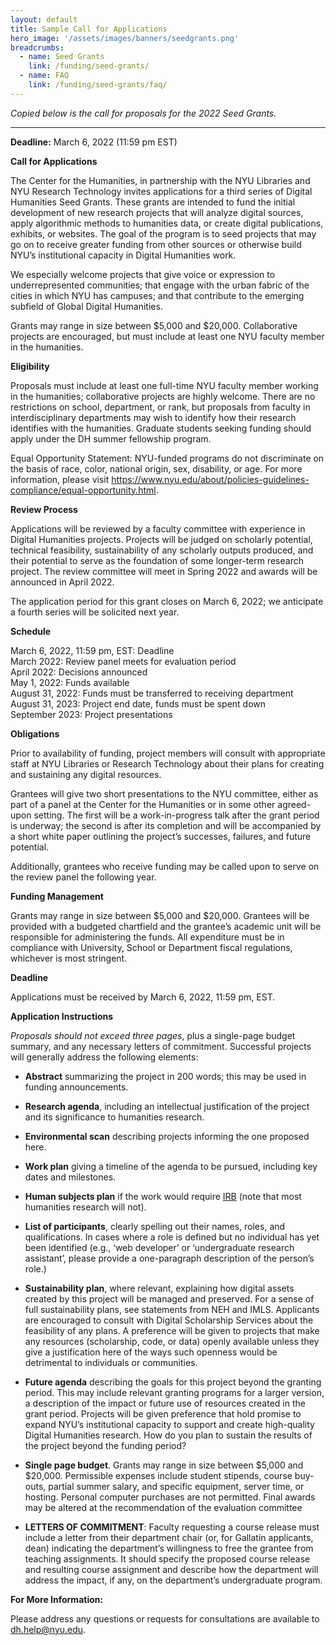 ```yaml
---
layout: default
title: Sample Call for Applications
hero_image: '/assets/images/banners/seedgrants.png'
breadcrumbs:
  - name: Seed Grants
    link: /funding/seed-grants/
  - name: FAQ
    link: /funding/seed-grants/faq/
---
```

*Copied below is the call for proposals for the 2022 Seed Grants.*

<hr>

**Deadline:** March 6, 2022 (11:59 pm EST)

**Call for Applications**

The Center for the Humanities, in partnership with the NYU Libraries and NYU Research Technology invites applications for a third series of Digital Humanities Seed Grants. These grants are intended to fund the initial development of new research projects that will analyze digital sources, apply algorithmic methods to humanities data, or create digital publications, exhibits, or websites. The goal of the program is to seed projects that may go on to receive greater funding from other sources or otherwise build NYU’s institutional capacity in Digital Humanities work.

We especially welcome projects that give voice or expression to underrepresented communities; that engage with the urban fabric of the cities in which NYU has campuses; and that contribute to the emerging subfield of Global Digital Humanities.

Grants may range in size between $5,000 and $20,000. Collaborative projects are encouraged, but must include at least one NYU faculty member in the humanities.

**Eligibility**

Proposals must include at least one full-time NYU faculty member working in the humanities; collaborative projects are highly welcome. There are no restrictions on school, department, or rank, but proposals from faculty in interdisciplinary departments may wish to identify how their research identifies with the humanities. Graduate students seeking funding should apply under the DH summer fellowship program.

Equal Opportunity Statement: NYU-funded programs do not discriminate on the basis of race, color, national origin, sex, disability, or age. For more information, please visit <https://www.nyu.edu/about/policies-guidelines-compliance/equal-opportunity.html>.

**Review Process**

Applications will be reviewed by a faculty committee with experience in Digital Humanities projects. Projects will be judged on scholarly potential, technical feasibility, sustainability of any scholarly outputs produced, and their potential to serve as the foundation of some longer-term research project. The review committee will meet in Spring 2022 and awards will be announced in April 2022.

The application period for this grant closes on March 6, 2022; we anticipate a fourth series will be solicited next year.

**Schedule**

March 6, 2022, 11:59 pm, EST:   Deadline  
March 2022:                     Review panel meets for evaluation period  
April 2022:                     Decisions announced  
May 1, 2022:                    Funds available  
August 31, 2022:                Funds must be transferred to receiving department  
August 31, 2023:                Project end date, funds must be spent down  
September 2023:                 Project presentations  


**Obligations**

Prior to availability of funding, project members will consult with appropriate staff at NYU Libraries or Research Technology about their plans for creating and sustaining any digital resources.

Grantees will give two short presentations to the NYU committee, either as part of a panel at the Center for the Humanities or in some other agreed-upon setting. The first will be a work-in-progress talk after the grant period is underway; the second is after its completion and will be accompanied by a short white paper outlining the project’s successes, failures, and future potential.

Additionally, grantees who receive funding may be called upon to serve on the review panel the following year.

**Funding Management**

Grants may range in size between $5,000 and $20,000. Grantees will be provided with a budgeted chartfield and the grantee’s academic unit will be responsible for administering the funds. All expenditure must be in compliance with University, School or Department fiscal regulations, whichever is most stringent.

**Deadline**

Applications must be received by March 6, 2022, 11:59 pm, EST.

**Application Instructions**

_Proposals should not exceed three pages_, plus a single-page budget summary, and any necessary letters of commitment. Successful projects will generally address the following elements:

- **Abstract** summarizing the project in 200 words; this may be used in funding announcements.

- **Research agenda**, including an intellectual justification of the project and its significance to humanities research.

- **Environmental scan** describing projects informing the one proposed here.

- **Work plan** giving a timeline of the agenda to be pursued, including key dates and milestones.

- **Human subjects plan** if the work would require [IRB](https://www.nyu.edu/research/resources-and-support-offices/getting-started-withyourresearch/human-subjects-research.html) (note that most humanities research will not).

- **List of participants**, clearly spelling out their names, roles, and qualifications. In cases where a role is defined but no individual has yet been identified (e.g., ‘web developer’ or ‘undergraduate research assistant’, please provide a one-paragraph description of the person’s role.)

- **Sustainability plan**, where relevant, explaining how digital assets created by this project will be managed and preserved. For a sense of full sustainability plans, see statements from NEH and IMLS. Applicants are encouraged to consult with Digital Scholarship Services about the feasibility of any plans. A preference will be given to projects that make any resources (scholarship, code, or data) openly available unless they give a justification here of the ways such openness would be detrimental to individuals or communities.

- **Future agenda** describing the goals for this project beyond the granting period. This may include relevant granting programs for a larger version, a description of the impact or future use of resources created in the grant period. Projects will be given preference that hold promise to expand NYU’s institutional capacity to support and create high-quality Digital Humanities research. How do you plan to sustain the results of the project beyond the funding period?

- **Single page budget**. Grants may range in size between $5,000 and $20,000. Permissible expenses include student stipends, course buy-outs, partial summer salary, and specific equipment, server time, or hosting. Personal computer purchases are not permitted. Final awards may be altered at the recommendation of the evaluation committee

- **LETTERS OF COMMITMENT**: Faculty requesting a course release must include a letter from their department chair (or, for Gallatin applicants, dean) indicating the department’s willingness to free the grantee from teaching assignments. It should specify the proposed course release and resulting course assignment and describe how the department will address the impact, if any, on the department’s undergraduate program.

**For More Information:**

Please address any questions or requests for consultations are available to <dh.help@nyu.edu>.
